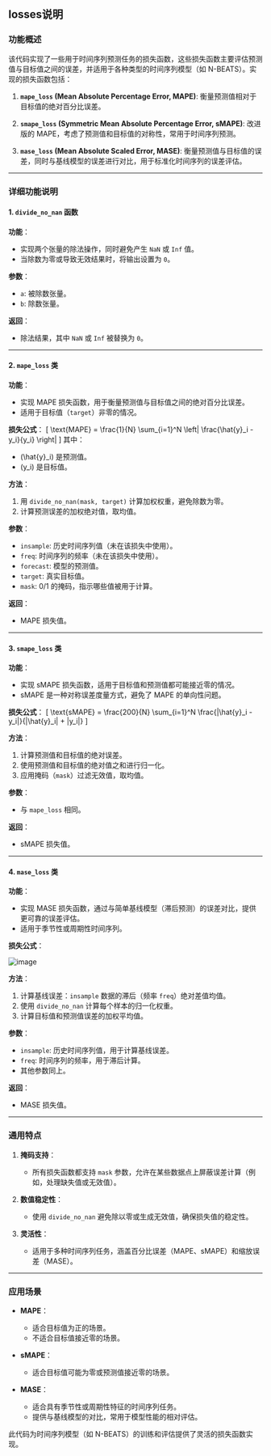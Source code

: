 ## losses说明
### 功能概述
该代码实现了一些用于时间序列预测任务的损失函数，这些损失函数主要评估预测值与目标值之间的误差，并适用于各种类型的时间序列模型（如 N-BEATS）。实现的损失函数包括：

1. **`mape_loss` (Mean Absolute Percentage Error, MAPE)**:
   衡量预测值相对于目标值的绝对百分比误差。

2. **`smape_loss` (Symmetric Mean Absolute Percentage Error, sMAPE)**:
   改进版的 MAPE，考虑了预测值和目标值的对称性，常用于时间序列预测。

3. **`mase_loss` (Mean Absolute Scaled Error, MASE)**:
   衡量预测值与目标值的误差，同时与基线模型的误差进行对比，用于标准化时间序列的误差评估。

---

### 详细功能说明

#### 1. `divide_no_nan` 函数
**功能**：
- 实现两个张量的除法操作，同时避免产生 `NaN` 或 `Inf` 值。
- 当除数为零或导致无效结果时，将输出设置为 `0`。

**参数**：
- `a`: 被除数张量。
- `b`: 除数张量。

**返回**：
- 除法结果，其中 `NaN` 或 `Inf` 被替换为 `0`。

---

#### 2. `mape_loss` 类
**功能**：
- 实现 MAPE 损失函数，用于衡量预测值与目标值之间的绝对百分比误差。
- 适用于目标值（`target`）非零的情况。

**损失公式**：
\[
\text{MAPE} = \frac{1}{N} \sum_{i=1}^N \left| \frac{\hat{y}_i - y_i}{y_i} \right|
\]
其中：
- \(\hat{y}_i\) 是预测值。
- \(y_i\) 是目标值。

**方法**：
1. 用 `divide_no_nan(mask, target)` 计算加权权重，避免除数为零。
2. 计算预测误差的加权绝对值，取均值。

**参数**：
- `insample`: 历史时间序列值（未在该损失中使用）。
- `freq`: 时间序列的频率（未在该损失中使用）。
- `forecast`: 模型的预测值。
- `target`: 真实目标值。
- `mask`: 0/1 的掩码，指示哪些值被用于计算。

**返回**：
- MAPE 损失值。

---

#### 3. `smape_loss` 类
**功能**：
- 实现 sMAPE 损失函数，适用于目标值和预测值都可能接近零的情况。
- sMAPE 是一种对称误差度量方式，避免了 MAPE 的单向性问题。

**损失公式**：
\[
\text{sMAPE} = \frac{200}{N} \sum_{i=1}^N \frac{|\hat{y}_i - y_i|}{|\hat{y}_i| + |y_i|}
\]

**方法**：
1. 计算预测值和目标值的绝对误差。
2. 使用预测值和目标值的绝对值之和进行归一化。
3. 应用掩码（`mask`）过滤无效值，取均值。

**参数**：
- 与 `mape_loss` 相同。

**返回**：
- sMAPE 损失值。

---

#### 4. `mase_loss` 类
**功能**：
- 实现 MASE 损失函数，通过与简单基线模型（滞后预测）的误差对比，提供更可靠的误差评估。
- 适用于季节性或周期性时间序列。

**损失公式**：

![image](https://github.com/user-attachments/assets/00c1d777-2d74-4003-8a4e-c16504518475)  


**方法**：
1. 计算基线误差：`insample` 数据的滞后（频率 `freq`）绝对差值均值。
2. 使用 `divide_no_nan` 计算每个样本的归一化权重。
3. 计算目标值和预测值误差的加权平均值。

**参数**：
- `insample`: 历史时间序列值，用于计算基线误差。
- `freq`: 时间序列的频率，用于滞后计算。
- 其他参数同上。

**返回**：
- MASE 损失值。

---

### 通用特点

1. **掩码支持**：
   - 所有损失函数都支持 `mask` 参数，允许在某些数据点上屏蔽误差计算（例如，处理缺失值或无效值）。

2. **数值稳定性**：
   - 使用 `divide_no_nan` 避免除以零或生成无效值，确保损失值的稳定性。

3. **灵活性**：
   - 适用于多种时间序列任务，涵盖百分比误差（MAPE、sMAPE）和缩放误差（MASE）。

---

### 应用场景

- **MAPE**：
  - 适合目标值为正的场景。
  - 不适合目标值接近零的场景。

- **sMAPE**：
  - 适合目标值可能为零或预测值接近零的场景。

- **MASE**：
  - 适合具有季节性或周期性特征的时间序列任务。
  - 提供与基线模型的对比，常用于模型性能的相对评估。

此代码为时间序列模型（如 N-BEATS）的训练和评估提供了灵活的损失函数实现。
